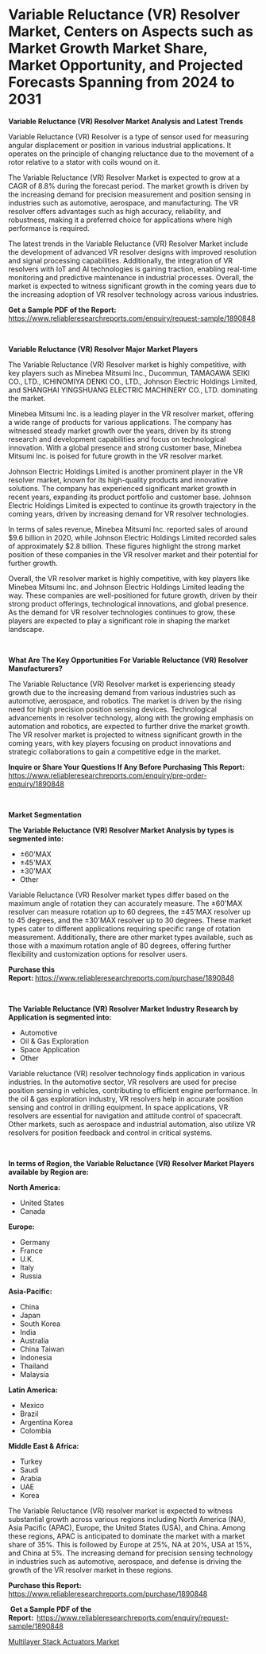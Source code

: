 <p><h1>Variable Reluctance (VR) Resolver Market, Centers on Aspects such as Market Growth Market Share, Market Opportunity, and Projected Forecasts Spanning from 2024 to 2031</h1></p><p><strong>Variable Reluctance (VR) Resolver Market Analysis and Latest Trends</strong></p>
<p><p>Variable Reluctance (VR) Resolver is a type of sensor used for measuring angular displacement or position in various industrial applications. It operates on the principle of changing reluctance due to the movement of a rotor relative to a stator with coils wound on it.</p><p>The Variable Reluctance (VR) Resolver Market is expected to grow at a CAGR of 8.8% during the forecast period. The market growth is driven by the increasing demand for precision measurement and position sensing in industries such as automotive, aerospace, and manufacturing. The VR resolver offers advantages such as high accuracy, reliability, and robustness, making it a preferred choice for applications where high performance is required.</p><p>The latest trends in the Variable Reluctance (VR) Resolver Market include the development of advanced VR resolver designs with improved resolution and signal processing capabilities. Additionally, the integration of VR resolvers with IoT and AI technologies is gaining traction, enabling real-time monitoring and predictive maintenance in industrial processes. Overall, the market is expected to witness significant growth in the coming years due to the increasing adoption of VR resolver technology across various industries.</p></p>
<p><strong>Get a Sample PDF of the Report:&nbsp;</strong> <a href="https://www.reliableresearchreports.com/enquiry/request-sample/1890848">https://www.reliableresearchreports.com/enquiry/request-sample/1890848</a></p>
<p>&nbsp;</p>
<p><strong>Variable Reluctance (VR) Resolver Major Market Players</strong></p>
<p><p>The Variable Reluctance (VR) Resolver market is highly competitive, with key players such as Minebea Mitsumi Inc., Ducommun, TAMAGAWA SEIKI CO., LTD., ICHINOMIYA DENKI CO., LTD., Johnson Electric Holdings Limited, and SHANGHAI YINGSHUANG ELECTRIC MACHINERY CO., LTD. dominating the market.</p><p>Minebea Mitsumi Inc. is a leading player in the VR resolver market, offering a wide range of products for various applications. The company has witnessed steady market growth over the years, driven by its strong research and development capabilities and focus on technological innovation. With a global presence and strong customer base, Minebea Mitsumi Inc. is poised for future growth in the VR resolver market.</p><p>Johnson Electric Holdings Limited is another prominent player in the VR resolver market, known for its high-quality products and innovative solutions. The company has experienced significant market growth in recent years, expanding its product portfolio and customer base. Johnson Electric Holdings Limited is expected to continue its growth trajectory in the coming years, driven by increasing demand for VR resolver technologies.</p><p>In terms of sales revenue, Minebea Mitsumi Inc. reported sales of around $9.6 billion in 2020, while Johnson Electric Holdings Limited recorded sales of approximately $2.8 billion. These figures highlight the strong market position of these companies in the VR resolver market and their potential for further growth.</p><p>Overall, the VR resolver market is highly competitive, with key players like Minebea Mitsumi Inc. and Johnson Electric Holdings Limited leading the way. These companies are well-positioned for future growth, driven by their strong product offerings, technological innovations, and global presence. As the demand for VR resolver technologies continues to grow, these players are expected to play a significant role in shaping the market landscape.</p></p>
<p>&nbsp;</p>
<p><strong>What Are The Key Opportunities For Variable Reluctance (VR) Resolver Manufacturers?</strong></p>
<p><p>The Variable Reluctance (VR) Resolver market is experiencing steady growth due to the increasing demand from various industries such as automotive, aerospace, and robotics. The market is driven by the rising need for high precision position sensing devices. Technological advancements in resolver technology, along with the growing emphasis on automation and robotics, are expected to further drive the market growth. The VR resolver market is projected to witness significant growth in the coming years, with key players focusing on product innovations and strategic collaborations to gain a competitive edge in the market.</p></p>
<p><strong>Inquire or Share Your Questions If Any Before Purchasing This Report:</strong> <a href="https://www.reliableresearchreports.com/enquiry/pre-order-enquiry/1890848">https://www.reliableresearchreports.com/enquiry/pre-order-enquiry/1890848</a></p>
<p>&nbsp;</p>
<p><strong>Market Segmentation</strong></p>
<p><strong>The Variable Reluctance (VR) Resolver Market Analysis by types is segmented into:</strong></p>
<p><ul><li>±60'MAX</li><li>±45'MAX</li><li>±30'MAX</li><li>Other</li></ul></p>
<p><p>Variable Reluctance (VR) Resolver market types differ based on the maximum angle of rotation they can accurately measure. The ±60'MAX resolver can measure rotation up to 60 degrees, the ±45'MAX resolver up to 45 degrees, and the ±30'MAX resolver up to 30 degrees. These market types cater to different applications requiring specific range of rotation measurement. Additionally, there are other market types available, such as those with a maximum rotation angle of 80 degrees, offering further flexibility and customization options for resolver users.</p></p>
<p><strong>Purchase this Report:&nbsp;</strong><a href="https://www.reliableresearchreports.com/purchase/1890848">https://www.reliableresearchreports.com/purchase/1890848</a></p>
<p>&nbsp;</p>
<p><strong>The Variable Reluctance (VR) Resolver Market Industry Research by Application is segmented into:</strong></p>
<p><ul><li>Automotive</li><li>Oil & Gas Exploration</li><li>Space Application</li><li>Other</li></ul></p>
<p><p>Variable reluctance (VR) resolver technology finds application in various industries. In the automotive sector, VR resolvers are used for precise position sensing in vehicles, contributing to efficient engine performance. In the oil & gas exploration industry, VR resolvers help in accurate position sensing and control in drilling equipment. In space applications, VR resolvers are essential for navigation and attitude control of spacecraft. Other markets, such as aerospace and industrial automation, also utilize VR resolvers for position feedback and control in critical systems.</p></p>
<p>&nbsp;</p>
<p><strong>In terms of Region, the Variable Reluctance (VR) Resolver Market Players available by Region are:</strong></p>
<p>
    <p> <strong> North America: </strong>
        <ul>
            <li>United States</li>
            <li>Canada</li>
        </ul>
        </p> 
    <p> <strong> Europe: </strong>
        <ul>
            <li>Germany</li>
            <li>France</li>
            <li>U.K.</li>
            <li>Italy</li>
            <li>Russia</li>
        </ul>
        </p> 
    <p> <strong> Asia-Pacific: </strong>
        <ul>
            <li>China</li>
            <li>Japan</li>
            <li>South Korea</li>
            <li>India</li>
            <li>Australia</li>
            <li>China Taiwan</li>
            <li>Indonesia</li>
            <li>Thailand</li>
            <li>Malaysia</li>
        </ul>
        </p> 
    <p> <strong> Latin America: </strong>
        <ul>
            <li>Mexico</li>
            <li>Brazil</li>
            <li>Argentina Korea</li>
            <li>Colombia</li>
        </ul>
        </p> 
    <p> <strong> Middle East & Africa: </strong>
        <ul>
            <li>Turkey</li>
            <li>Saudi</li>
            <li>Arabia</li>
            <li>UAE</li>
            <li>Korea</li>
        </ul>
    </p>
    </p>
<p><p>The Variable Reluctance (VR) resolver market is expected to witness substantial growth across various regions including North America (NA), Asia Pacific (APAC), Europe, the United States (USA), and China. Among these regions, APAC is anticipated to dominate the market with a market share of 35%. This is followed by Europe at 25%, NA at 20%, USA at 15%, and China at 5%. The increasing demand for precision sensing technology in industries such as automotive, aerospace, and defense is driving the growth of the VR resolver market in these regions.</p></p>
<p><strong>Purchase this Report: </strong><a href="https://www.reliableresearchreports.com/purchase/1890848">https://www.reliableresearchreports.com/purchase/1890848</a></p>
<p>&nbsp;<strong>Get a Sample PDF of the Report:&nbsp;&nbsp;</strong><a href="https://www.reliableresearchreports.com/enquiry/request-sample/1890848">https://www.reliableresearchreports.com/enquiry/request-sample/1890848</a></p>
<p><strong></strong></p>
<p><p><a href="https://github.com/CliffMedina6/Market-Research-Report-List-4/blob/main/multilayer-stack-actuators-market.md">Multilayer Stack Actuators Market</a></p></p>